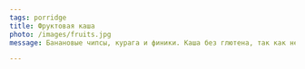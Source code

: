 ```yaml
---
tags: porridge
title: Фруктовая каша
photo: /images/fruits.jpg
message: Банановые чипсы, курага и финики. Каша без глютена, так как не содержит никаких злаковых. Подойдёт для лёгкого перекуса и для сластён.

---
```

